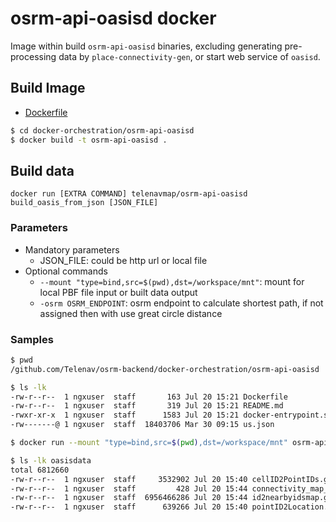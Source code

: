 # osrm-api-oasisd docker

Image within build `osrm-api-oasisd` binaries, excluding generating pre-processing data by `place-connectivity-gen`, or start web service of `oasisd`.  

## Build Image

- [Dockerfile](./Dockerfile)

```bash
$ cd docker-orchestration/osrm-api-oasisd
$ docker build -t osrm-api-oasisd .   
```

## Build data

`docker run [EXTRA COMMAND] telenavmap/osrm-api-oasisd build_oasis_from_json [JSON_FILE]`  

### Parameters
- Mandatory parameters  
  - JSON_FILE: could be http url or local file  
- Optional commands 
  - `--mount "type=bind,src=$(pwd),dst=/workspace/mnt"`: mount for local PBF file input or built data output  
  - `-osrm OSRM_ENDPOINT`: osrm endpoint to calculate shortest path, if not assigned then with use great circle distance

### Samples
```bash
$ pwd
/github.com/Telenav/osrm-backend/docker-orchestration/osrm-api-oasisd

$ ls -lk
-rw-r--r--  1 ngxuser  staff       163 Jul 20 15:21 Dockerfile
-rw-r--r--  1 ngxuser  staff       319 Jul 20 15:21 README.md
-rwxr-xr-x  1 ngxuser  staff      1583 Jul 20 15:21 docker-entrypoint.sh
-rw-------@ 1 ngxuser  staff  18403706 Mar 30 09:15 us.json

$ docker run --mount "type=bind,src=$(pwd),dst=/workspace/mnt" osrm-api-oasisd:latest build_oasis_from_json -i us.json

$ ls -lk oasisdata
total 6812660
-rw-r--r--  1 ngxuser  staff     3532902 Jul 20 15:40 cellID2PointIDs.gob
-rw-r--r--  1 ngxuser  staff         428 Jul 20 15:44 connectivity_map_statistic.json
-rw-r--r--  1 ngxuser  staff  6956466286 Jul 20 15:44 id2nearbyidsmap.gob
-rw-r--r--  1 ngxuser  staff      639266 Jul 20 15:40 pointID2Location.gob
```